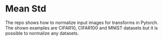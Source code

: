 # Mean Std

The repo shows how to normalize input images for transforms in Pytorch. The shown examples are CIFAR10, CIFAR100 and MNIST datasets but it is possible to normalize any datasets.
